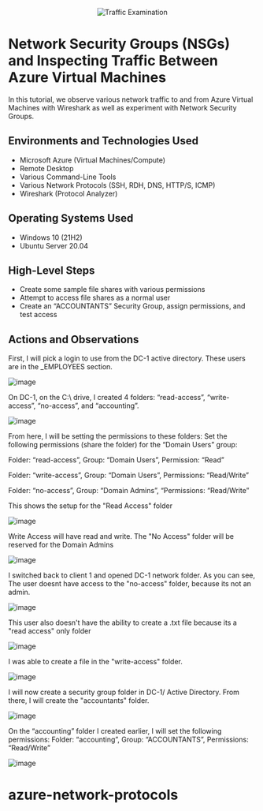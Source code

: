 <p align="center">
<img src="https://i.imgur.com/Ua7udoS.png" alt="Traffic Examination"/>
</p>

<h1>Network Security Groups (NSGs) and Inspecting Traffic Between Azure Virtual Machines</h1>
In this tutorial, we observe various network traffic to and from Azure Virtual Machines with Wireshark as well as experiment with Network Security Groups. <br />



<h2>Environments and Technologies Used</h2>

- Microsoft Azure (Virtual Machines/Compute)
- Remote Desktop
- Various Command-Line Tools
- Various Network Protocols (SSH, RDH, DNS, HTTP/S, ICMP)
- Wireshark (Protocol Analyzer)

<h2>Operating Systems Used </h2>

- Windows 10 (21H2)
- Ubuntu Server 20.04

<h2>High-Level Steps</h2>

- Create some sample file shares with various permissions
- Attempt to access file shares as a normal user
- Create an “ACCOUNTANTS” Security Group, assign permissions, and test access
  
<h2>Actions and Observations</h2>

First, I will pick a login to use from the DC-1 active directory. These users are in the _EMPLOYEES section.

![image](https://github.com/cblack5880/azure-network-protocols/assets/138612466/74e8d516-a60e-45d9-b881-fd08d0a37354)

On DC-1, on the C:\ drive, I created 4 folders: “read-access”, “write-access”, “no-access”, and “accounting”.

![image](https://github.com/cblack5880/azure-network-protocols/assets/138612466/8c528e54-418e-4cb5-9437-b64de5232c61)

From here, I will be setting the permissions to these folders:
Set the following permissions (share the folder) for the “Domain Users” group:

Folder: “read-access”, Group: “Domain Users”, Permission: “Read”

Folder: “write-access”,  Group: “Domain Users”, Permissions: “Read/Write”

Folder: “no-access”, Group: “Domain Admins”, “Permissions: “Read/Write”

This shows the setup for the "Read Access" folder

![image](https://github.com/cblack5880/azure-network-protocols/assets/138612466/a78abe1f-f982-418f-aac6-de9c1018e1b3)

Write Access will have read and write.
The "No Access" folder will be reserved for the Domain Admins 

![image](https://github.com/cblack5880/azure-network-protocols/assets/138612466/db5893b5-5ef0-436a-9ccc-81af5514953e)

I switched back to client 1 and opened DC-1 network folder. As you can see, The user doesnt have access to the "no-access" folder, because its not an admin.

![image](https://github.com/cblack5880/azure-network-protocols/assets/138612466/341ed22c-5987-4ddb-814e-987d3131e9a2)

This user also doesn't have the ability to create a .txt file because its a "read access" only folder

![image](https://github.com/cblack5880/azure-network-protocols/assets/138612466/d25d702f-71bd-450c-891a-ed9fd26d08ef)

I was able to create a file in the "write-access" folder.

![image](https://github.com/cblack5880/azure-network-protocols/assets/138612466/39f48a74-ad30-4fd5-bb9f-0c0f973a5c5a)

I will now create a security group folder in DC-1/ Active Directory. From there, I will create the "accountants" folder.

![image](https://github.com/cblack5880/azure-network-protocols/assets/138612466/b1d83103-cac9-4a6c-981f-41ba7d6b4091)


On the “accounting” folder I created earlier, I will set the following permissions:
Folder: “accounting”, Group: “ACCOUNTANTS”, Permissions: “Read/Write”

![image](https://github.com/cblack5880/azure-network-protocols/assets/138612466/a1437521-b266-4494-bb86-5b0e47936b52)





# azure-network-protocols
